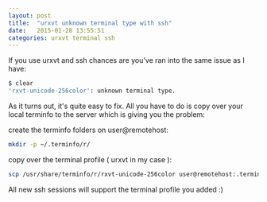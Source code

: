 ```yaml
---
layout: post
title:  "urxvt unknown terminal type with ssh"
date:   2015-01-28 13:55:51
categories: urxvt terminal ssh
---
```


If you use urxvt and ssh chances are you've ran into the same issue as I have:

```sh
$ clear
'rxvt-unicode-256color': unknown terminal type.
```

As it turns out, it's quite easy to fix. All you have to do is copy over your local
terminfo to the server which is giving you the problem:

create the terminfo folders on user@remotehost:

```sh
mkdir -p ~/.terminfo/r/
```

copy over the terminal profile ( urxvt in my case ):
```sh
scp /usr/share/terminfo/r/rxvt-unicode-256color user@remotehost:.terminfo/r/
```

All new ssh sessions will support the terminal profile you added :)
